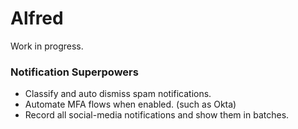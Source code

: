 # Alfred 

Work in progress.

### Notification Superpowers

 - Classify and auto dismiss spam notifications.
 - Automate MFA flows when enabled. (such as Okta)
 - Record all social-media notifications and show them in batches.

